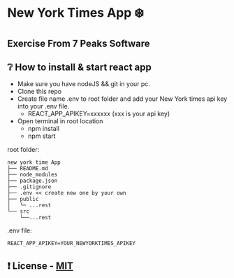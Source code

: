 # New York Times App :snowflake:
## Exercise From 7 Peaks Software

## :grey_question: How to install & start react app
- Make sure you have nodeJS && git in your pc.
- Clone this repo
- Create file name .env to root folder and add your New York times api key into your .env file.
  - REACT_APP_APIKEY=xxxxxx (xxx is your api key)
- Open terminal in root location
  - npm install
  - npm start

root folder:
```
new york time App
├── README.md
├── node_modules
├── package.json
├── .gitignore
├── .env << create new one by your own
├── public
│   └─ ...rest
└── src
    └──...rest
```

.env file:
```
REACT_APP_APIKEY=YOUR_NEWYORKTIMES_APIKEY
```

  
## :exclamation: License - [MIT](./LICENSE)
